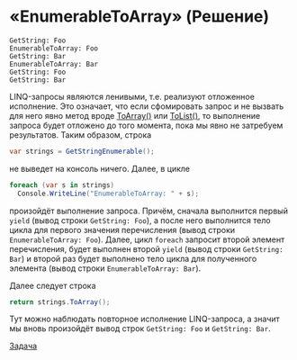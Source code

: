 # «EnumerableToArray» (Решение)

```
GetString: Foo
EnumerableToArray: Foo
GetString: Bar
EnumerableToArray: Bar
GetString: Foo
GetString: Bar
```

LINQ-запросы являются ленивыми, т.е. реализуют отложенное исполнение. Это означает, что если сфомировать запрос и не вызвать для него явно метод вроде [ToArray()](msdn.microsoft.com/library/vstudio/bb298736.aspx) или [ToList()](http://msdn.microsoft.com/library/vstudio/bb342261.aspx), то выполнение запроса будет отложено до того момента, пока мы явно не затребуем результатов. Таким образом, строка

```cs
var strings = GetStringEnumerable();
```

не выведет на консоль ничего. Далее, в цикле

```cs
foreach (var s in strings)
  Console.WriteLine("EnumerableToArray: " + s);
```

произойдёт выполнение запроса. Причём, сначала выполнится первый `yield` (вывод строки `GetString: Foo`), а после него выполнится тело цикла для первого значения перечисления (вывод строки `EnumerableToArray: Foo`). Далее, цикл `foreach` запросит второй элемент перечисления, будет выполнен второй `yield` (вывод строки `GetString: Bar`) и второй раз будет выполнено тело цикла для полученного элемента (вывод строки `EnumerableToArray: Bar`).

Далее следует строка

```cs
return strings.ToArray();
```

Тут можно наблюдать повторное исполнение LINQ-запроса, а значит мы вновь произойдёт вывод строк `GetString: Foo` и `GetString: Bar`.

[Задача](./EnumerableToArray-P.md)
